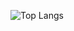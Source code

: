![Top Langs](https://github-readme-stats-xi-one-95.vercel.app/api/top-langs/?username=AlexHubelia&layout=compact)
